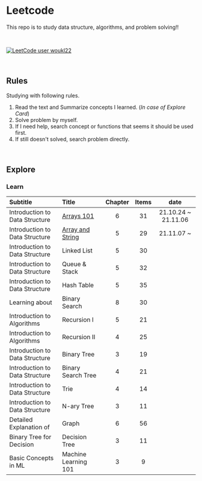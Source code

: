 # Leetcode
This repo is to study data structure, algorithms, and problem solving!!

<br>

[![LeetCode user woukl22](https://img.shields.io/badge/dynamic/json?style=for-the-badge&labelColor=black&color=%23ffa116&label=Solved&query=solvedOverTotal&url=https%3A%2F%2Fleetcode-badge.vercel.app%2Fapi%2Fusers%2Fwoukl22&logo=leetcode&logoColor=yellow)](https://leetcode.com/woukl22/)

<br>

Rules
---
Studying with following rules.
<br>

1. Read the text and Summarize concepts I learned. (*In case of Explore Card*)
2. Solve problem by myself.
3. If I need help, search concept or functions that seems it should be used first.
4. If still doesn't solved, search problem directly.
<br>

Explore
---
### Learn
Subtitle | Title | Chapter | Items | date
:--- | :--- | :---: | :---: | :---:
Introduction to Data Structure | [Arrays 101](https://github.com/woukl22/Leetcode/tree/main/Explore/Learn/Arrays%20101) | 6 | 31 | 21.10.24 ~ 21.11.06
Introduction to Data Structure | [Array and String](https://github.com/woukl22/Leetcode/tree/main/Explore/Learn/Array%20and%20String) | 5 | 29 | 21.11.07 ~
Introduction to Data Structure | Linked List | 5 | 30 |
Introduction to Data Structure | Queue & Stack | 5 | 32 |
Introduction to Data Structure | Hash Table | 5 | 35 |
Learning about | Binary Search | 8 | 30 |
Introduction to Algorithms | Recursion I | 5 | 21 |
Introduction to Algorithms | Recursion II | 4 | 25 |
Introduction to Data Structure | Binary Tree | 3 | 19 |
Introduction to Data Structure | Binary Search Tree | 4 | 21 |
Introduction to Data Structure | Trie | 4 | 14 |
Introduction to Data Structure | N-ary Tree | 3 | 11 |
Detailed Explanation of | Graph | 6 | 56 |
Binary Tree for Decision | Decision Tree | 3 | 11 |
Basic Concepts in ML | Machine Learning 101 | 3 | 9 |
